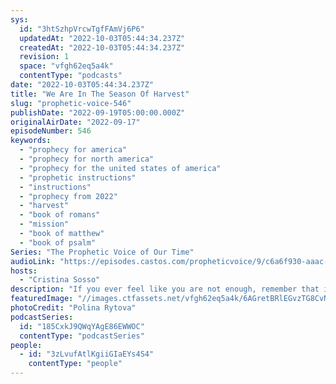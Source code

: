 ```yaml
---
sys:
  id: "3htSzhpVrcwTgfFAmVj6P6"
  updatedAt: "2022-10-03T05:44:34.237Z"
  createdAt: "2022-10-03T05:44:34.237Z"
  revision: 1
  space: "vfgh62eq5a4k"
  contentType: "podcasts"
date: "2022-10-03T05:44:34.237Z"
title: "We Are In The Season Of Harvest"
slug: "prophetic-voice-546"
publishDate: "2022-09-19T05:00:00.000Z"
originalAirDate: "2022-09-17"
episodeNumber: 546
keywords:
  - "prophecy for america"
  - "prophecy for north america"
  - "prophecy for the united states of america"
  - "prophetic instructions"
  - "instructions"
  - "prophecy from 2022"
  - "harvest"
  - "book of romans"
  - "mission"
  - "book of matthew"
  - "book of psalm"
Series: "The Prophetic Voice of Our Time"
audioLink: "https://episodes.castos.com/propheticvoice/9/c6a6f930-aaac-4710-bf97-1fec45822d2a/09-17-18-22-The-Prophetic-Voice-of-our-Time-mixdown-.mp3"
hosts:
  - "Cristina Sosso"
description: "If you ever feel like you are not enough, remember that it is God who called you, it is His idea. For as long as God isn't panicking, we shouldn't panic either, but should rejoice for all that He has promised. We must stay vigilant and never act in fear. If it is out of fear it is outside of faith. We are in the season of harvest, so let us stay focused!"
featuredImage: "//images.ctfassets.net/vfgh62eq5a4k/6AGretBRlEGvzTG8CvNzPc/b553bb45bfc88047131ce3df84dd46fb/polina-rytova-1dGMs4hhcVA-unsplash__1_.jpg"
photoCredit: "Polina Rytova"
podcastSeries:
  id: "185CxkJ9QWqYAgE86EWWOC"
  contentType: "podcastSeries"
people:
  - id: "3zLvufAtlKgiiGIaEYs4S4"
    contentType: "people"
---
```

